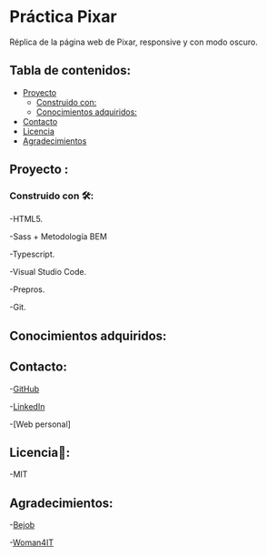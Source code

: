 # Práctica Pixar
 
 Réplica de la página web de Pixar, responsive y con modo oscuro.
 
  ## Tabla de contenidos:
- [Proyecto](#Proyecto)
  * [Construido con:](#construido-con) 
  * [Conocimientos adquiridos:](#conocimientos-adquiridos)
- [Contacto](#Contacto)
- [Licencia](#Licencia)
- [Agradecimientos](#Agradecimientos)

 
 ## Proyecto :
 ### Construido con 🛠️:

 -HTML5.
 
 -Sass + Metodología BEM
 
 -Typescript.
 
 -Visual Studio Code.
 
 -Prepros.
 
 -Git.
## Conocimientos adquiridos:

## Contacto: 

 -[GitHub](https://github.com/lymbus)
 
 -[LinkedIn](https://www.linkedin.com/in/lydia-est%C3%A9vez-chamorro/)
 
 -[Web personal]
 
## Licencia🧾:

-MIT

## Agradecimientos:

 -[Bejob](https://www.bejob.com/)
 
 -[Woman4IT](https://women4it.eu/)

